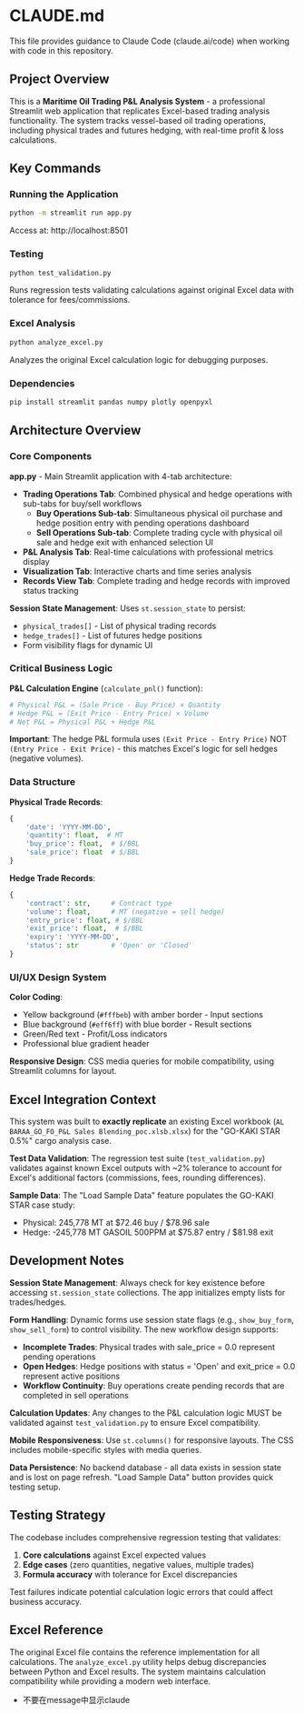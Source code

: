 # CLAUDE.md

This file provides guidance to Claude Code (claude.ai/code) when working with code in this repository.

## Project Overview

This is a **Maritime Oil Trading P&L Analysis System** - a professional Streamlit web application that replicates Excel-based trading analysis functionality. The system tracks vessel-based oil trading operations, including physical trades and futures hedging, with real-time profit & loss calculations.

## Key Commands

### Running the Application
```bash
python -m streamlit run app.py
```
Access at: http://localhost:8501

### Testing
```bash
python test_validation.py
```
Runs regression tests validating calculations against original Excel data with tolerance for fees/commissions.

### Excel Analysis
```bash
python analyze_excel.py
```
Analyzes the original Excel calculation logic for debugging purposes.

### Dependencies
```bash
pip install streamlit pandas numpy plotly openpyxl
```

## Architecture Overview

### Core Components

**app.py** - Main Streamlit application with 4-tab architecture:
- **Trading Operations Tab**: Combined physical and hedge operations with sub-tabs for buy/sell workflows
  - **Buy Operations Sub-tab**: Simultaneous physical oil purchase and hedge position entry with pending operations dashboard
  - **Sell Operations Sub-tab**: Complete trading cycle with physical oil sale and hedge exit with enhanced selection UI
- **P&L Analysis Tab**: Real-time calculations with professional metrics display
- **Visualization Tab**: Interactive charts and time series analysis  
- **Records View Tab**: Complete trading and hedge records with improved status tracking

**Session State Management**: Uses `st.session_state` to persist:
- `physical_trades[]` - List of physical trading records
- `hedge_trades[]` - List of futures hedge positions
- Form visibility flags for dynamic UI

### Critical Business Logic

**P&L Calculation Engine** (`calculate_pnl()` function):
```python
# Physical P&L = (Sale Price - Buy Price) × Quantity
# Hedge P&L = (Exit Price - Entry Price) × Volume  
# Net P&L = Physical P&L + Hedge P&L
```

**Important**: The hedge P&L formula uses `(Exit Price - Entry Price)` NOT `(Entry Price - Exit Price)` - this matches Excel's logic for sell hedges (negative volumes).

### Data Structure

**Physical Trade Records**:
```python
{
    'date': 'YYYY-MM-DD',
    'quantity': float,  # MT
    'buy_price': float,  # $/BBL
    'sale_price': float  # $/BBL
}
```

**Hedge Trade Records**:
```python
{
    'contract': str,     # Contract type
    'volume': float,     # MT (negative = sell hedge)
    'entry_price': float, # $/BBL
    'exit_price': float,  # $/BBL
    'expiry': 'YYYY-MM-DD',
    'status': str        # 'Open' or 'Closed'
}
```

### UI/UX Design System

**Color Coding**:
- Yellow background (`#fffbeb`) with amber border - Input sections
- Blue background (`#eff6ff`) with blue border - Result sections  
- Green/Red text - Profit/Loss indicators
- Professional blue gradient header

**Responsive Design**: CSS media queries for mobile compatibility, using Streamlit columns for layout.

## Excel Integration Context

This system was built to **exactly replicate** an existing Excel workbook (`AL BARAA_GO_FO_P&L Sales Blending_poc.xlsb.xlsx`) for the "GO-KAKI STAR 0.5%" cargo analysis case. 

**Test Data Validation**: The regression test suite (`test_validation.py`) validates against known Excel outputs with ~2% tolerance to account for Excel's additional factors (commissions, fees, rounding differences).

**Sample Data**: The "Load Sample Data" feature populates the GO-KAKI STAR case study:
- Physical: 245,778 MT at $72.46 buy / $78.96 sale
- Hedge: -245,778 MT GASOIL 500PPM at $75.87 entry / $81.98 exit

## Development Notes

**Session State Management**: Always check for key existence before accessing `st.session_state` collections. The app initializes empty lists for trades/hedges.

**Form Handling**: Dynamic forms use session state flags (e.g., `show_buy_form`, `show_sell_form`) to control visibility. The new workflow design supports:
- **Incomplete Trades**: Physical trades with sale_price = 0.0 represent pending operations
- **Open Hedges**: Hedge positions with status = 'Open' and exit_price = 0.0 represent active positions
- **Workflow Continuity**: Buy operations create pending records that are completed in sell operations

**Calculation Updates**: Any changes to the P&L calculation logic MUST be validated against `test_validation.py` to ensure Excel compatibility.

**Mobile Responsiveness**: Use `st.columns()` for responsive layouts. The CSS includes mobile-specific styles with media queries.

**Data Persistence**: No backend database - all data exists in session state and is lost on page refresh. "Load Sample Data" button provides quick testing setup.

## Testing Strategy

The codebase includes comprehensive regression testing that validates:
1. **Core calculations** against Excel expected values
2. **Edge cases** (zero quantities, negative values, multiple trades)
3. **Formula accuracy** with tolerance for Excel discrepancies

Test failures indicate potential calculation logic errors that could affect business accuracy.

## Excel Reference

The original Excel file contains the reference implementation for all calculations. The `analyze_excel.py` utility helps debug discrepancies between Python and Excel results. The system maintains calculation compatibility while providing a modern web interface.
- 不要在message中显示claude